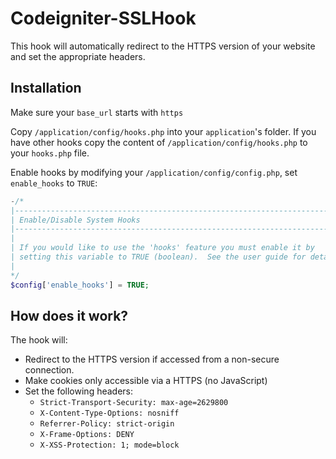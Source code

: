 Codeigniter-SSLHook
============================

This hook will automatically redirect to the HTTPS version of your website and set the appropriate headers.


Installation
-----------------
Make sure your `base_url` starts with `https`

Copy `/application/config/hooks.php`  into your `application`'s folder.
If you have other hooks copy the content of `/application/config/hooks.php` to your `hooks.php` file.

Enable hooks by modifying your `/application/config/config.php`, set `enable_hooks` to `TRUE`:
```php
-/*
|--------------------------------------------------------------------------
| Enable/Disable System Hooks
|--------------------------------------------------------------------------
|
| If you would like to use the 'hooks' feature you must enable it by
| setting this variable to TRUE (boolean).  See the user guide for details.
|
*/
$config['enable_hooks'] = TRUE;
```

How does it work?
-----------------
The hook will:
- Redirect to the HTTPS version if accessed from a non-secure connection.
- Make cookies only accessible via a HTTPS (no JavaScript)
- Set the following headers:
  -  `Strict-Transport-Security: max-age=2629800`
  -  `X-Content-Type-Options: nosniff`
  -  `Referrer-Policy: strict-origin`
  -  `X-Frame-Options: DENY`
  -  `X-XSS-Protection: 1; mode=block`
